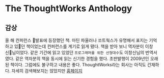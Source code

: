 # The ThoughtWorks Anthology

## 감상

올 해 컨퍼런스 발표에 등장했던 책. 마틴 파울러나 쏘트웍스가 유명해서 표지는 기억하고 있던 책이었는데 컨퍼런스를 계기로 읽게 됐다.
책을 받아 보니 역자분이 이창신님이었다. 같은 기간에 읽고 있었던 `프로그래머를 위한 선형대수`도 이창신님의 번역서였다. 같은 역자분의 책을 동시에 읽는 신기한 경험을 했다.
초판발행이 2009년인 오래된 책이다. 그럼에도 불구하고 내용은 좋다.
ThoughtWorks라는 회사는 아직도 건재하다. 자세히 검색해보지는 않았지만 [홈페이지](https://www.thoughtworks.com/)